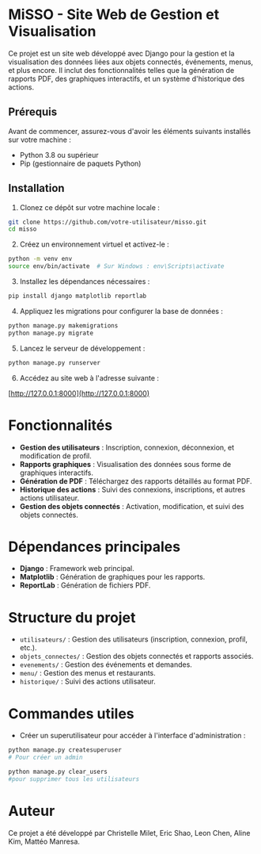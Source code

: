 # MiSSO - Site Web de Gestion et Visualisation

Ce projet est un site web développé avec Django pour la gestion et la visualisation des données liées aux objets connectés, événements, menus, et plus encore. Il inclut des fonctionnalités telles que la génération de rapports PDF, des graphiques interactifs, et un système d'historique des actions.

## Prérequis

Avant de commencer, assurez-vous d'avoir les éléments suivants installés sur votre machine :

- Python 3.8 ou supérieur
- Pip (gestionnaire de paquets Python)

## Installation

1. Clonez ce dépôt sur votre machine locale :

```bash
git clone https://github.com/votre-utilisateur/misso.git
cd misso
```

2. Créez un environnement virtuel et activez-le :

```bash
python -m venv env
source env/bin/activate  # Sur Windows : env\Scripts\activate
```

3. Installez les dépendances nécessaires :

```bash
pip install django matplotlib reportlab
```

4. Appliquez les migrations pour configurer la base de données :

```bash
python manage.py makemigrations
python manage.py migrate
```

5. Lancez le serveur de développement :

```bash
python manage.py runserver
```

6. Accédez au site web à l'adresse suivante :

[http://127.0.0.1:8000](http://127.0.0.1:8000)

# Fonctionnalités

- **Gestion des utilisateurs** : Inscription, connexion, déconnexion, et modification de profil.
- **Rapports graphiques** : Visualisation des données sous forme de graphiques interactifs.
- **Génération de PDF** : Téléchargez des rapports détaillés au format PDF.
- **Historique des actions** : Suivi des connexions, inscriptions, et autres actions utilisateur.
- **Gestion des objets connectés** : Activation, modification, et suivi des objets connectés.

# Dépendances principales

- **Django** : Framework web principal.
- **Matplotlib** : Génération de graphiques pour les rapports.
- **ReportLab** : Génération de fichiers PDF.

# Structure du projet

- ```utilisateurs/``` : Gestion des utilisateurs (inscription, connexion, profil, etc.).
- ```objets_connectes/``` : Gestion des objets connectés et rapports associés.
- ```evenements/``` : Gestion des événements et demandes.
- ```menu/``` : Gestion des menus et restaurants.
- ```historique/``` : Suivi des actions utilisateur.

# Commandes utiles

- Créer un superutilisateur pour accéder à l'interface d'administration :

```bash
python manage.py createsuperuser
# Pour créer un admin

python manage.py clear_users
#pour supprimer tous les utilisateurs
```

# Auteur

Ce projet a été développé par Christelle Milet, Eric Shao, Leon Chen, Aline Kim, Mattéo Manresa.
